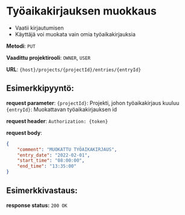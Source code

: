 # Työaikakirjauksen muokkaus

- Vaatii kirjautumisen
- Käyttäjä voi muokata vain omia työaikakirjauksia

**Metodi**: `PUT`

**Vaadittu projektirooli**: `OWNER`, `USER`

**URL**: `{host}/projects/{projectId}/entries/{entryId}`


## Esimerkkipyyntö:

**request parameter**: `{projectId}`: Projekti, johon työaikakirjaus kuuluu
                       `{entryId}`: Muokattavan työaikakirjauksen id

**request header**: `Authorization: {token}`

**request body**: 

```json
{
    "comment": "MUOKATTU TYÖAIKAKIRJAUS",
    "entry_date": "2022-02-01",
    "start_time": "08:00:00",
    "end_time": "13:35:00"
}

```

## Esimerkkivastaus:

**response status:** `200 OK` 
